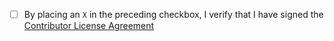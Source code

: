 <!-- NOTE
Please be aware that the Selenium Grid 3.x is being deprecated in favour of the
upcoming version 4.x. We won't be receiving any PRs related to the Grid 3.x code. Thanks!
-->




- [ ] By placing an `X` in the preceding checkbox, I verify that I have signed the [Contributor License Agreement](https://github.com/SeleniumHQ/selenium/blob/master/CONTRIBUTING.md#step-6-sign-the-cla)
